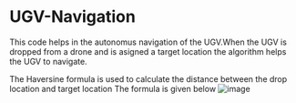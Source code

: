 # UGV-Navigation
This code helps in the autonomus navigation of the UGV.When the UGV is dropped from a drone and is asigned a target location the algorithm helps the UGV to navigate.

The Haversine formula is used to calculate the distance between the drop location and target location
The formula is given below
![image](https://user-images.githubusercontent.com/74949358/130477064-fcfee9da-0c26-4cc0-ba2a-f9634e8e001b.png)
